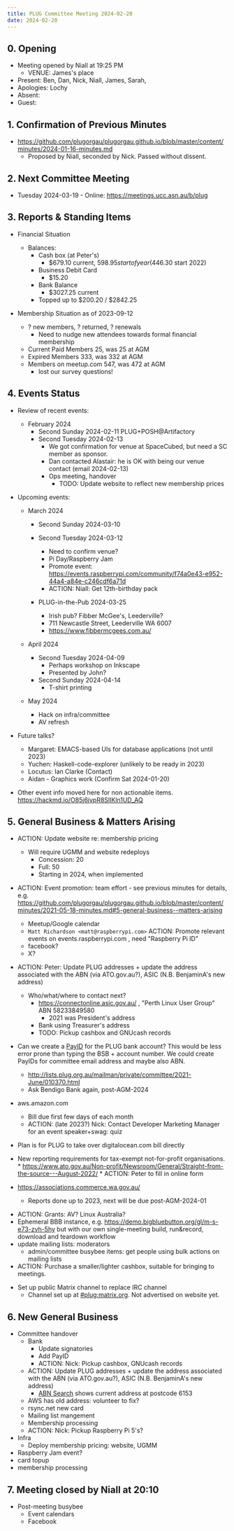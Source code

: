 ```yaml
---
title: PLUG Committee Meeting 2024-02-20
date: 2024-02-20
---
```


## 0. Opening
* Meeting opened by Niall at 19:25 PM
  * VENUE: James's place
* Present: Ben, Dan, Nick, Niall, James, Sarah,
* Apologies: Lochy
* Absent: 
* Guest:

## 1. Confirmation of Previous Minutes
* https://github.com/plugorgau/plugorgau.github.io/blob/master/content/minutes/2024-01-16-minutes.md
  * Proposed by Niall, seconded by Nick. Passed without dissent.

## 2. Next Committee Meeting
* Tuesday 2024-03-19 - Online: https://meetings.ucc.asn.au/b/plug

## 3. Reports & Standing Items
* Financial Situation
  * Balances:
    * Cash box (at Peter's)
      * $679.10 current, $598.95 start of year ($446.30 start 2022)
    * Business Debit Card
      * $15.20
    * Bank Balance
      * $3027.25 current
    * Topped up to $200.20 / $2842.25

* Membership Situation as of 2023-09-12
  - ? new members, ? returned, ? renewals
    - Need to nudge new attendees towards formal financial membership
  - Current Paid Members 25, was 25 at AGM
  - Expired Members 333, was 332 at AGM
  - Members on meetup.com 547, was 472 at AGM
    - lost our survey questions!

## 4. Events Status
* Review of recent events:

  * February 2024
    * Second Sunday 2024-02-11 PLUG+POSH@Artifactory
    * Second Tuesday 2024-02-13 
        * We got confirmation for venue at SpaceCubed, but need a SC member as sponsor.
        * Dan contacted Alastair: he is OK with being our venue contact (email 2024-02-13)
        * Ops meeting, handover
          * TODO: Update website to reflect new membership prices

* Upcoming events:

  * March 2024
    * Second Sunday 2024-03-10
    * Second Tuesday 2024-03-12
        * Need to confirm venue?
        * Pi Day/Raspberry Jam
        * Promote event: https://events.raspberrypi.com/community/f74a0e43-e952-44a4-a84e-c246cdf6a71d
        * ACTION: Niall: Get 12th-birthday pack

    * PLUG-in-the-Pub 2024-03-25
      * Irish pub? Fibber McGee's, Leederville?
      * 711 Newcastle Street, Leederville WA 6007
      * https://www.fibbermcgees.com.au/

  * April 2024
    * Second Tuesday 2024-04-09
        * Perhaps workshop on Inkscape
        * Presented by John?
    * Second Sunday 2024-04-14
        * T-shirt printing

  * May 2024
    * Hack on infra/committee
    * AV refresh

* Future talks?
  * Margaret: EMACS-based UIs for database applications (not until 2023)
  * Yuchen: Haskell-code-explorer (unlikely to be ready in 2023)
  * Locutus: Ian Clarke (Contact)
  * Aidan - Graphics work (Confirm Sat 2024-01-20)
* Other event info moved here for non actionable items. https://hackmd.io/O85j6jvpR8SlIKln1UD_AQ

## 5. General Business & Matters Arising
* ACTION: Update website re: membership pricing
  * Will require UGMM and website redeploys
    * Concession: 20
    * Full: 50
    * Starting in 2024, when implemented

* ACTION: Event promotion: team effort - see previous minutes for details, e.g. https://github.com/plugorgau/plugorgau.github.io/blob/master/content/minutes/2021-05-18-minutes.md#5-general-business--matters-arising
  * Meetup/Google calendar
  * `Matt Richardson <matt@raspberrypi.com>` ACTION: Promote relevant events on events.raspberrypi.com , need "Raspberry Pi ID"
  * facebook?
  * X?

* ACTION: Peter: Update PLUG addresses + update the address associated with the ABN (via ATO.gov.au?), ASIC (N.B. BenjaminA's new address)
  * Who/what/where to contact next?
    * https://connectonline.asic.gov.au/ , "Perth Linux User Group" ABN 58233849580
      * 2021 was President's address
    * Bank using Treasurer's address
    * TODO: Pickup cashbox and GNUcash records

* Can we create a [PayID](https://payid.com.au/) for the PLUG bank account? This would be less error prone than typing the BSB + account number. We could create PayIDs for committee email address and maybe also ABN.
    * http://lists.plug.org.au/mailman/private/committee/2021-June/010370.html
    * Ask Bendigo Bank again, post-AGM-2024

* aws.amazon.com
  * Bill due first few days of each month
  * ACTION: (late 2023?) Nick: Contact Developer Marketing Manager for an event speaker+swag: quiz
* Plan is for PLUG to take over digitalocean.com bill directly

* New reporting requirements for tax-exempt not-for-profit organisations.
      * https://www.ato.gov.au/Non-profit/Newsroom/General/Straight-from-the-source---August-2022/
      * ACTION: Peter to fill in online form
* https://associations.commerce.wa.gov.au/ 
  * Reports done up to 2023, next will be due post-AGM-2024-01

- ACTION: Grants: AV? Linux Australia?
- Ephemeral BBB instance, e.g. https://demo.bigbluebutton.org/gl/m-s-e73-zvh-5hy but with our own single-meeting build, run&record, download and teardown workflow
- update mailing lists: moderators
  - admin/committee busybee items: get people using bulk actions on mailing lists
- ACTION: Purchase a smaller/lighter cashbox, suitable for bringing to meetings.

* Set up public Matrix channel to replace IRC channel
  - Channel set up at [#plug:matrix.org](https://matrix.to/#/#plug:matrix.org). Not advertised on website yet.

## 6. New General Business

- Committee handover
  - Bank
    - Update signatories
    - Add PayID
    - ACTION: Nick: Pickup cashbox, GNUcash records
  - ACTION: Update PLUG addresses + update the address associated with the ABN (via ATO.gov.au?), ASIC (N.B. BenjaminA's new address)
    - [ABN Search](https://www.abn.business.gov.au/ABN/View?abn=58233849580) shows current address at postcode 6153
  - AWS has old address: volunteer to fix?
  - rsync.net new card
  - Mailing list mangement
  - Membership processing
  - ACTION: Nick: Pickup Raspberry Pi 5's?
- Infra
  - Deploy membership pricing: website, UGMM
- Raspberry Jam event?
- card topup
- membership processing

## 7. Meeting closed by Niall at 20:10

- Post-meeting busybee
  - Event calendars
  - Facebook
